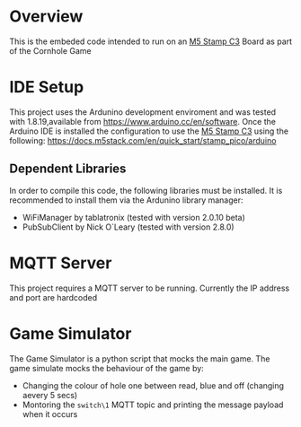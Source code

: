 # Overview
This is the embeded code intended to run on an [M5 Stamp C3](https://docs.m5stack.com/en/core/stamp_c3) Board as part of the Cornhole Game

# IDE Setup
This project uses the Ardunino development enviroment and was tested with 1.8.19,available from <https://www.arduino.cc/en/software>. Once the Arduino IDE is installed the 
configuration to use the [M5 Stamp C3](https://docs.m5stack.com/en/core/stamp_c3) using the following: <https://docs.m5stack.com/en/quick_start/stamp_pico/arduino>

## Dependent Libraries
In order to compile this code, the following libraries must be installed. It is recommended to 
install them via the Ardunino library manager:
- WiFiManager by tablatronix (tested with version 2.0.10 beta)
- PubSubClient by Nick O`Leary (tested with version 2.8.0)

# MQTT Server
This project requires a MQTT server to be running. Currently the IP address and port are hardcoded

# Game Simulator
The Game Simulator is a python script that mocks the main game. The game simulate mocks the behaviour of the game by:
- Changing the colour of hole one between read, blue and off (changing aevery 5 secs)
- Montoring the ```switch\1``` MQTT topic and printing the message payload when it occurs





